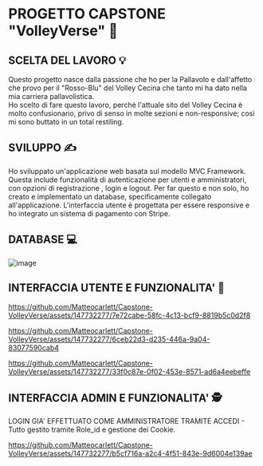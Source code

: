 # PROGETTO CAPSTONE "VolleyVerse" 🏐

## SCELTA DEL LAVORO 💡
Questo progetto nasce dalla passione che ho per la Pallavolo e dall'affetto che provo per il "Rosso-Blu" del Volley Cecina che tanto mi ha dato nella mia carriera pallavolistica.<br>
Ho scelto di fare questo lavoro, perchè l'attuale sito del Volley Cecina è molto confusionario, privo di senso in molte sezioni e non-responsive; così mi sono buttato in un total restiling.<br>

## SVILUPPO ✍️
Ho sviluppato un'applicazione web basata sul modello MVC Framework. Questa include funzionalità di autenticazione per utenti e amministratori, con opzioni di registrazione , login e logout. Per far questo e non solo, ho creato e implementato un database, specificamente collegato all'applicazione. L'interfaccia utente è progettata per essere responsive  e ho integrato un sistema di pagamento con  Stripe.

## DATABASE 💻
![image](https://github.com/Matteocarlett/Capstone-VolleyVerse/assets/147732277/990ae9c6-d7b2-48b6-aca4-8d09b7cdd1ca)

## INTERFACCIA UTENTE E FUNZIONALITA' 👤

https://github.com/Matteocarlett/Capstone-VolleyVerse/assets/147732277/7e72cabe-58fc-4c13-bcf9-8819b5c0d2f8

https://github.com/Matteocarlett/Capstone-VolleyVerse/assets/147732277/6ceb22d3-d235-446a-9a04-83077590cab4

https://github.com/Matteocarlett/Capstone-VolleyVerse/assets/147732277/33f0c87e-0f02-453e-8571-ad6a4eebeffe

## INTERFACCIA ADMIN E FUNZIONALITA' 🕵️

LOGIN GIA' EFFETTUATO COME AMMINISTRATORE TRAMITE ACCEDI - Tutto gestito tramite Role_id e gestione dei Cookie.

https://github.com/Matteocarlett/Capstone-VolleyVerse/assets/147732277/b5cf716a-a2c4-4f51-843e-9d6004e139ae


